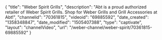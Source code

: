 {
    "title": "Weber Spirit Grills",
    "description": "Abt is a proud authorized retailer of Weber Spirit Grills. Shop for Weber Grills and Grill Accessories at Abt!",
    "channelid": "70361815",
    "videoid": "69885592",
    "date_created": "1358348847",
    "date_modified": "1505407388",
    "type": "captivate",
    "layout": "channelVideo",
    "url": "\/weber-channel\/weber-spirit\/70361815-69885592"
}